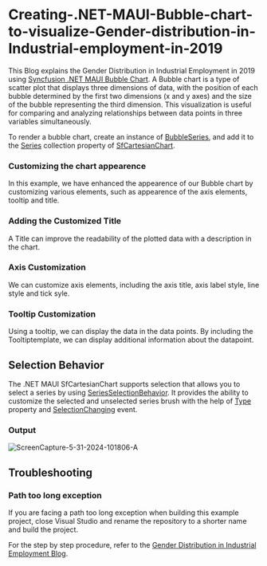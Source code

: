 # Creating-.NET-MAUI-Bubble-chart-to-visualize-Gender-distribution-in-Industrial-employment-in-2019
This Blog explains the Gender Distribution in Industrial Employment in 2019 using [Syncfusion .NET MAUI Bubble Chart](https://www.syncfusion.com/maui-controls/maui-cartesian-charts/chart-types/maui-bubble-chart).
A Bubble chart is a type of scatter plot that displays three dimensions of data, with the position of each bubble determined by the first two dimensions (x and y axes) and the size of the bubble representing the third dimension. This visualization is useful for comparing and analyzing relationships between data points in three variables simultaneously.

To render a bubble chart, create an instance of [BubbleSeries](https://help.syncfusion.com/cr/maui/Syncfusion.Maui.Charts.BubbleSeries.html?tabs=tabid-1%2Ctabid-28), and add it to the [Series](https://help.syncfusion.com/cr/maui/Syncfusion.Maui.Charts.SfCartesianChart.html#Syncfusion_Maui_Charts_SfCartesianChart_Series) collection property of [SfCartesianChart](https://help.syncfusion.com/cr/maui/Syncfusion.Maui.Charts.SfCartesianChart.html?tabs=tabid-1).
### Customizing the chart appearence
In this example, we have enhanced the appearence of our Bubble chart by customizing various elements, such as appearence of the axis elements, tooltip and title.
### Adding the Customized Title
A Title can improve the readability of the plotted data with a description in the chart.
### Axis Customization
We can customize axis elements, including the axis title, axis label style, line style and tick syle.
### Tooltip Customization
Using a tooltip, we can display the data in the data points. By including the Tooltiptemplate, we can display additional information about the datapoint.
## Selection Behavior 
The .NET MAUI SfCartesianChart supports selection that allows you to select a series by using [SeriesSelectionBehavior](https://help.syncfusion.com/cr/maui/Syncfusion.Maui.Charts.SeriesSelectionBehavior.html). It provides the ability to customize the selected and unselected series brush with the help of [Type](https://help.syncfusion.com/cr/maui/Syncfusion.Maui.Charts.ChartSelectionBehavior.html#Syncfusion_Maui_Charts_ChartSelectionBehavior_Type) property and [SelectionChanging](https://help.syncfusion.com/cr/maui/Syncfusion.Maui.Charts.ChartSelectionBehavior.html#Syncfusion_Maui_Charts_ChartSelectionBehavior_SelectionChanging) event.

### Output
![ScreenCapture-5-31-2024-101806-A](https://github.com/SyncfusionExamples/Creating-.NET-MAUI-Bubble-chart-to-visualize-Gender-distribution-in-Industrial-employment-in-2019/assets/126753532/840ab012-e645-4309-9bc1-d3f398fe84bc)

## Troubleshooting
### Path too long exception
If you are facing a path too long exception when building this example project, close Visual Studio and rename the repository to a shorter name and build the project.

For the step by step procedure, refer to the [Gender Distribution in Industrial Employment Blog]().
